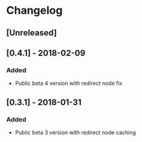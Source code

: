 # Changelog

## [Unreleased]

## [0.4.1] - 2018-02-09
### Added
- Public beta 4 version with redirect node fix

## [0.3.1] - 2018-01-31
### Added
- Public beta 3 version with redirect node caching


